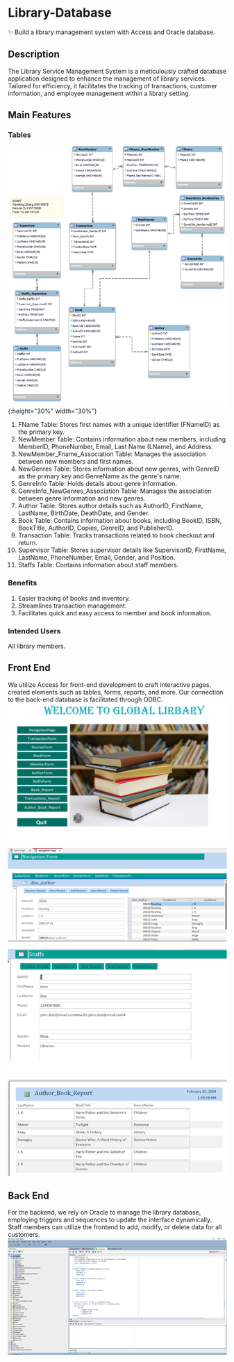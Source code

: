 # Library-Database
✨ Build a library management system with Access and Oracle database.

## Description
The Library Service Management System is a meticulously crafted database application designed to enhance the management of library services. Tailored for efficiency, it facilitates the tracking of transactions, customer information, and employee management within a library setting.

## Main Features
### Tables
![Data Model Diagram](image/Data_Model_Diagram.png){:height="30%" width="30%"}
1.	FName Table: Stores first names with a unique identifier (FNameID) as the primary key.
2.	NewMember Table: Contains information about new members, including MemberID, PhoneNumber, Email, Last Name (LName), and Address.
3.	NewMember_Fname_Association Table: Manages the association between new members and first names.
4.	NewGenres Table: Stores information about new genres, with GenreID as the primary key and GenreName as the genre's name.
5.	GenreInfo Table: Holds details about genre information.
6.	GenreInfo_NewGenres_Association Table: Manages the association between genre information and new genres.
7.	Author Table: Stores author details such as AuthorID, FirstName, LastName, BirthDate, DeathDate, and Gender.
8.	Book Table: Contains information about books, including BookID, ISBN, BookTitle, AuthorID, Copies, GenreID, and PublisherID.
9.	Transaction Table: Tracks transactions related to book checkout and return.
10.	Supervisor Table: Stores supervisor details like SupervisorID, FirstName, LastName, PhoneNumber, Email, Gender, and Position.
11.	Staffs Table: Contains information about staff members.

### Benefits
1.	Easier tracking of books and inventory.
2.	Streamlines transaction management.
3.	Facilitates quick and easy access to member and book information.
### Intended Users
All library members.

## Front End
We utilize Access for front-end development to craft interactive pages, created elements such as tables, forms, reports, and more. Our connection to the back-end database is facilitated through ODBC.
![HomePage](image/Picture1.png)

![HomePage](image/Picture2.png)

![HomePage](image/Picture3.png)

![HomePage](image/Picture4.png)

## Back End
For the backend, we rely on Oracle to manage the library database, employing triggers and sequences to update the interface dynamically. Staff members can utilize the frontend to add, modify, or delete data for all customers.
![HomePage](image/Picture5.png)

